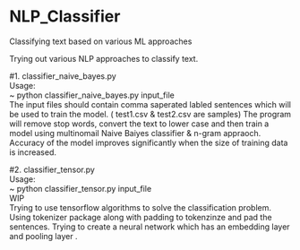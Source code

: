 # NLP_Classifier
Classifying text based on various ML approaches 

Trying out various NLP approaches to classify text.

#1. classifier_naive_bayes.py  
Usage:  
~ python classifier_naive_bayes.py input_file    
The input files should contain comma saperated labled sentences which will be used to train the model. ( test1.csv & test2.csv are samples)
The program will remove stop words, convert the text to lower case and then train a model using multinomail Naive Baiyes classifier & n-gram appraoch. 
Accuracy of the model improves significantly when the size of training data is increased. 

#2. classifier_tensor.py  
Usage:    
~ python classifier_tensor.py input_file  
WIP  
Trying to use tensorflow algorithms to solve the classification problem. Using tokenizer package along with padding to tokenzinze and pad the sentences. 
Trying to create a neural network which has an embedding layer and pooling layer . 
